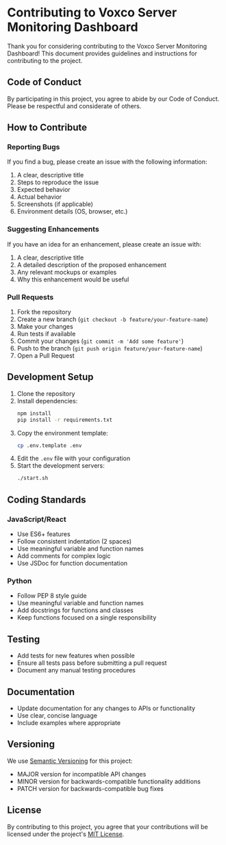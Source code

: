 # Contributing to Voxco Server Monitoring Dashboard

Thank you for considering contributing to the Voxco Server Monitoring Dashboard! This document provides guidelines and instructions for contributing to the project.

## Code of Conduct

By participating in this project, you agree to abide by our Code of Conduct. Please be respectful and considerate of others.

## How to Contribute

### Reporting Bugs

If you find a bug, please create an issue with the following information:

1. A clear, descriptive title
2. Steps to reproduce the issue
3. Expected behavior
4. Actual behavior
5. Screenshots (if applicable)
6. Environment details (OS, browser, etc.)

### Suggesting Enhancements

If you have an idea for an enhancement, please create an issue with:

1. A clear, descriptive title
2. A detailed description of the proposed enhancement
3. Any relevant mockups or examples
4. Why this enhancement would be useful

### Pull Requests

1. Fork the repository
2. Create a new branch (`git checkout -b feature/your-feature-name`)
3. Make your changes
4. Run tests if available
5. Commit your changes (`git commit -m 'Add some feature'`)
6. Push to the branch (`git push origin feature/your-feature-name`)
7. Open a Pull Request

## Development Setup

1. Clone the repository
2. Install dependencies:
   ```bash
   npm install
   pip install -r requirements.txt
   ```
3. Copy the environment template:
   ```bash
   cp .env.template .env
   ```
4. Edit the `.env` file with your configuration
5. Start the development servers:
   ```bash
   ./start.sh
   ```

## Coding Standards

### JavaScript/React

- Use ES6+ features
- Follow consistent indentation (2 spaces)
- Use meaningful variable and function names
- Add comments for complex logic
- Use JSDoc for function documentation

### Python

- Follow PEP 8 style guide
- Use meaningful variable and function names
- Add docstrings for functions and classes
- Keep functions focused on a single responsibility

## Testing

- Add tests for new features when possible
- Ensure all tests pass before submitting a pull request
- Document any manual testing procedures

## Documentation

- Update documentation for any changes to APIs or functionality
- Use clear, concise language
- Include examples where appropriate

## Versioning

We use [Semantic Versioning](https://semver.org/) for this project:

- MAJOR version for incompatible API changes
- MINOR version for backwards-compatible functionality additions
- PATCH version for backwards-compatible bug fixes

## License

By contributing to this project, you agree that your contributions will be licensed under the project's [MIT License](LICENSE).